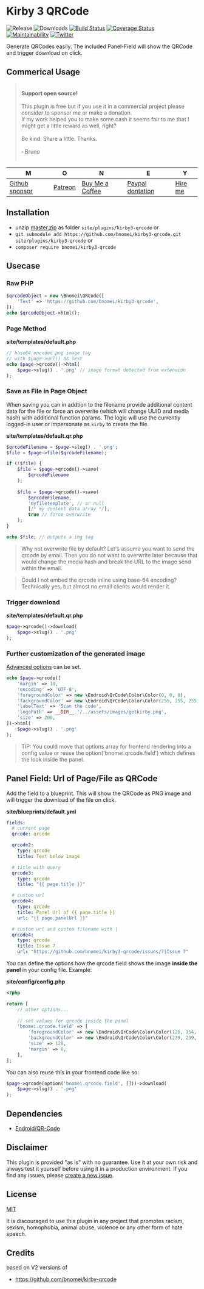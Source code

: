 # Kirby 3 QRCode

![Release](https://flat.badgen.net/packagist/v/bnomei/kirby3-qrcode?color=ae81ff)
![Downloads](https://flat.badgen.net/packagist/dt/bnomei/kirby3-qrcode?color=272822)
[![Build Status](https://flat.badgen.net/travis/bnomei/kirby3-qrcode)](https://travis-ci.com/bnomei/kirby3-qrcode)
[![Coverage Status](https://flat.badgen.net/coveralls/c/github/bnomei/kirby3-qrcode)](https://coveralls.io/github/bnomei/kirby3-qrcode) 
[![Maintainability](https://flat.badgen.net/codeclimate/maintainability/bnomei/kirby3-qrcode)](https://codeclimate.com/github/bnomei/kirby3-qrcode) 
[![Twitter](https://flat.badgen.net/badge/twitter/bnomei?color=66d9ef)](https://twitter.com/bnomei)

Generate QRCodes easily. The included Panel-Field will show the QRCode and trigger download on click.

## Commerical Usage

> <br>
><b>Support open source!</b><br><br>
> This plugin is free but if you use it in a commercial project please consider to sponsor me or make a donation.<br>
> If my work helped you to make some cash it seems fair to me that I might get a little reward as well, right?<br><br>
> Be kind. Share a little. Thanks.<br><br>
> &dash; Bruno<br>
> &nbsp; 

| M | O | N | E | Y |
|---|----|---|---|---|
| [Github sponsor](https://github.com/sponsors/bnomei) | [Patreon](https://patreon.com/bnomei) | [Buy Me a Coffee](https://buymeacoff.ee/bnomei) | [Paypal dontation](https://www.paypal.me/bnomei/15) | [Hire me](mailto:b@bnomei.com?subject=Kirby) |

## Installation

- unzip [master.zip](https://github.com/bnomei/kirby3-qrcode/archive/master.zip) as folder `site/plugins/kirby3-qrcode` or
- `git submodule add https://github.com/bnomei/kirby3-qrcode.git site/plugins/kirby3-qrcode` or
- `composer require bnomei/kirby3-qrcode`

## Usecase

### Raw PHP

```php
$qrcodeObject = new \Bnomei\QRCode([
    'Text' => 'https://github.com/bnomei/kirby3-qrcode',
]);
echo $qrcodeObject->html();
```

### Page Method

**site/templates/default.php**
```php
// base64 encoded png image tag
// with $page->url() as Text
echo $page->qrcode()->html(
    $page->slug() . '.png' // image format detected from extension
);
```

### Save as File in Page Object

When saving you can in addtion to the filename provide additional content data for the file or force an overwrite (which will change UUID and media hash) with additional function params. The logic will use the currently logged-in user or impersonate as `kirby` to create the file.

**site/templates/default.qr.php**
```php
$qrcodeFilename = $page->slug() . '.png';
$file = $page->file($qrcodeFilename);

if (!$file) {
    $file = $page->qrcode()->save(
        $qrcodeFilename
    );
    
    $file = $page->qrcode()->save(
        $qrcodeFilename,
        'myfiletemplate', // or null
        [/* my content data array */],
        true // force overwrite
    );
}

echo $file; // outputs a img tag
```

> Why not overwrite file by default? Let's assume you want to send the qrcode by email. Then you do not want to overwrite later because that would change the media hash and break the URL to the image send within the email.

> Could I not embed the qrcode inline using base-64 encoding? Technically yes, but almost no email clients would render it.

### Trigger download

**site/templates/default.qr.php**
```php
$page->qrcode()->download(
    $page->slug() . '.png'
);
```

### Further customization of the generated image

[Advanced options](https://github.com/endroid/qr-code#usage-using-the-builder) can be set.
```php
echo $page->qrcode([
    'margin' => 10,
    'encoding' => 'UTF-8',
    'foregroundColor' => new \Endroid\QrCode\Color\Color(0, 0, 0),
    'fackgroundColor' => new \Endroid\QrCode\Color\Color(255, 255, 255),
    'labelText' => 'Scan the code',
    'logoPath' => __DIR__.'/../assets/images/getkirby.png',
    'size' => 200,
])->html(
    $page->slug() . '.png'
);
```

> TIP: You could move that options array for frontend rendering into a config value or reuse the option('bnomei.qrcode.field') which defines the look inside the panel.

## Panel Field: Url of Page/File as QRCode

Add the field to a blueprint. This will show the QRCode as PNG image and will trigger the download of the file on click.

**site/blueprints/default.yml**
```yml
fields:
  # current page
  qrcode: qrcode

  qrcode2:
    type: qrcode
    title: Text below image

  # title with query
  qrcode3:
    type: qrcode
    title: "{{ page.title }}"

  # custom url
  qrcode4:
    type: qrcode
    title: Panel Url of {{ page.title }}
    url: "{{ page.panelUrl }}"

  # custom url and custom filename with |
  qrcode4:
    type: qrcode
    title: Issue 7
    url: "https://github.com/bnomei/kirby3-qrcode/issues/7|Issue 7"
```

You can define the options how the qrcode field shows the image **inside the panel** in your config file. Example:

**site/config/config.php**
```php
<?php

return [
    // other options...
    
    // set values for qrcode inside the panel
    'bnomei.qrcode.field' => [
        'foregroundColor' => new \Endroid\QrCode\Color\Color(126, 154, 191),
        'backgroundColor' => new \Endroid\QrCode\Color\Color(239, 239, 239),
        'size' => 128,
        'margin' => 0,
    ],
];
```

You can also reuse this in your frontend code like so:

```php
$page->qrcode(option('bnomei.qrcode.field', []))->download(
    $page->slug() . '.png'
);
```

## Dependencies

- [Endroid/QR-Code](https://github.com/endroid/qr-code)

## Disclaimer

This plugin is provided "as is" with no guarantee. Use it at your own risk and always test it yourself before using it in a production environment. If you find any issues, please [create a new issue](https://github.com/bnomei/kirby3-qrcode/issues/new).

## License

[MIT](https://opensource.org/licenses/MIT)

It is discouraged to use this plugin in any project that promotes racism, sexism, homophobia, animal abuse, violence or any other form of hate speech.

## Credits

based on V2 versions of
- https://github.com/bnomei/kirby-qrcode

